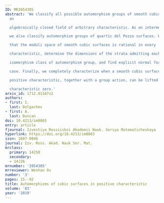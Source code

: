 ```yaml
---
ID: MR3954305
abstract: 'We classify all possible automorphism groups of smooth cubic surfaces over
  an

  algebraically closed field of arbitrary characteristic. As an intermediate step

  we also classify automorphism groups of quartic del Pezzo surfaces. We show

  that the moduli space of smooth cubic surfaces is rational in every

  characteristic, determine the dimensions of the strata admitting each possible

  isomorphism class of automorphism group, and find explicit normal forms in each

  case. Finally, we completely characterize when a smooth cubic surface in

  positive characteristic, together with a group action, can be lifted to

  characteristic zero.'
arxiv_id: 1712.01167v2
authors:
- first: I.
  last: Dolgachev
- first: A.
  last: Duncan
doi: 10.4213/im8803
entry: article
fjournal: Izvestiya Rossiiskoi Akademii Nauk. Seriya Matematicheskaya
hyperlink: https://doi.org/10.4213/im8803
issn: 1607-0046
journal: Izv. Ross. Akad. Nauk Ser. Mat.
mrclass:
  primary: 14J50
  secondary:
  - 14J26
mrnumber: '3954305'
mrreviewer: Wenhao Ou
number: '3'
pages: 15--92
title: Automorphisms of cubic surfaces in positive characteristic
volume: '83'
year: '2019'
---
```

